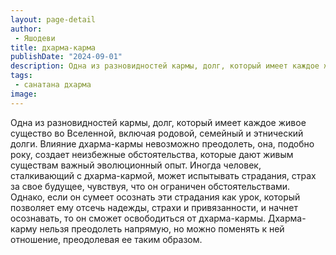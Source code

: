 ```yaml
---
layout: page-detail
author:
 - Яшодеви
title: дхарма-карма
publishDate: "2024-09-01"
description: Одна из разновидностей кармы, долг, который имеет каждое живое существо во Вселенной, включая родовой, семейный и этнический долги. Влияние дхарма-кармы невозможно преодолеть, она, подобно року, создает неизбежные обстоятельства, которые дают живым существам важный эволюционный опыт. Иногда человек, сталкивающий с дхарма-кармой, может испытывать страдания, страх за свое будущее, чувствуя, что он ограничен обстоятельствами. Однако, если он сумеет осознать эти страдания как урок, который позволяет ему отсечь надежды, страхи и привязанности, и начнет осознавать, то он сможет освободиться от дхарма-кармы. Дхарма-карму нельзя преодолеть напрямую, но можно поменять к ней отношение, преодолевая ее таким образом.
tags:
 - санатана дхарма
image: 
---
```


Одна из разновидностей кармы, долг, который имеет каждое живое существо во Вселенной, включая родовой, семейный и этнический долги. Влияние дхарма-кармы невозможно преодолеть, она, подобно року, создает неизбежные обстоятельства, которые дают живым существам важный эволюционный опыт. Иногда человек, сталкивающий с дхарма-кармой, может испытывать страдания, страх за свое будущее, чувствуя, что он ограничен обстоятельствами. Однако, если он сумеет осознать эти страдания как урок, который позволяет ему отсечь надежды, страхи и привязанности, и начнет осознавать, то он сможет освободиться от дхарма-кармы. Дхарма-карму нельзя преодолеть напрямую, но можно поменять к ней отношение, преодолевая ее таким образом.


